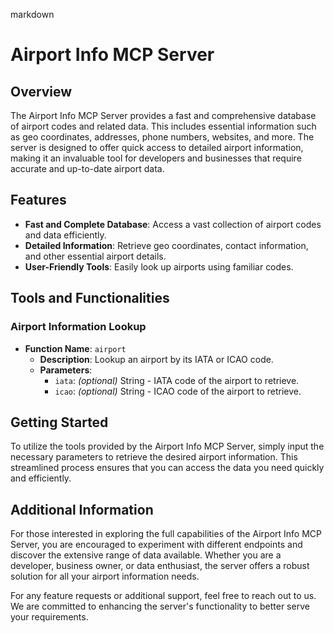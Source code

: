 markdown
# Airport Info MCP Server

## Overview

The Airport Info MCP Server provides a fast and comprehensive database of airport codes and related data. This includes essential information such as geo coordinates, addresses, phone numbers, websites, and more. The server is designed to offer quick access to detailed airport information, making it an invaluable tool for developers and businesses that require accurate and up-to-date airport data.

## Features

- **Fast and Complete Database**: Access a vast collection of airport codes and data efficiently.
- **Detailed Information**: Retrieve geo coordinates, contact information, and other essential airport details.
- **User-Friendly Tools**: Easily look up airports using familiar codes.

## Tools and Functionalities

### Airport Information Lookup

- **Function Name**: `airport`
  - **Description**: Lookup an airport by its IATA or ICAO code.
  - **Parameters**:
    - `iata`: *(optional)* String - IATA code of the airport to retrieve.
    - `icao`: *(optional)* String - ICAO code of the airport to retrieve.

## Getting Started

To utilize the tools provided by the Airport Info MCP Server, simply input the necessary parameters to retrieve the desired airport information. This streamlined process ensures that you can access the data you need quickly and efficiently.

## Additional Information

For those interested in exploring the full capabilities of the Airport Info MCP Server, you are encouraged to experiment with different endpoints and discover the extensive range of data available. Whether you are a developer, business owner, or data enthusiast, the server offers a robust solution for all your airport information needs.

For any feature requests or additional support, feel free to reach out to us. We are committed to enhancing the server's functionality to better serve your requirements.